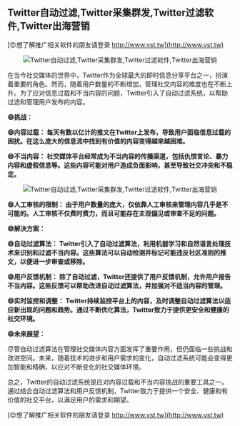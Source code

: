 ## **Twitter自动过滤,Twitter采集群发,Twitter过滤软件,Twitter出海营销**

[😍想了解推广相关软件的朋友请登录 http://www.vst.tw](http://www.vst.tw)

 <center><img src="https://vst.tw/MP4/tuiguang/png/3.png" alt="Twitter自动过滤,Twitter采集群发,Twitter过滤软件,Twitter出海营销"></center>

在当今社交媒体的世界中，Twitter作为全球最大的即时信息分享平台之一，扮演着重要的角色。然而，随着用户数量的不断增加，管理社交内容的难度也在不断上升。为了应对信息过载和不当内容的问题，Twitter引入了自动过滤系统，以帮助过滤和管理用户发布的内容。

**😄挑战：**

**😄内容过载： 每天有数以亿计的推文在Twitter上发布，导致用户面临信息过载的困扰。在这么庞大的信息流中找到有价值的内容变得越来越困难。**

**😄不当内容： 社交媒体平台经常成为不当内容的传播渠道，包括仇恨言论、暴力内容和虚假信息等。这些内容可能对用户造成负面影响，甚至导致社交冲突和不稳定。**

 <center><img src="https://vst.tw/MP4/tuiguang/png/0.png" alt="Twitter自动过滤,Twitter采集群发,Twitter过滤软件,Twitter出海营销"></center>

**😄人工审核的限制： 由于用户数量的庞大，仅依靠人工审核来管理内容几乎是不可能的。人工审核不仅费时费力，而且可能存在主观偏见或审查不足的问题。**

**😄解决方案：**

**😄自动过滤算法： Twitter引入了自动过滤算法，利用机器学习和自然语言处理技术来识别和过滤不当内容。这些算法可以自动检测并标记可能违反社区准则的推文，以便进一步审查或移除。**

**😄用户反馈机制： 除了自动过滤，Twitter还提供了用户反馈机制，允许用户报告不当内容。这些反馈可以帮助改进自动过滤算法，并加强对不适当内容的管理。**

**😄实时监控和调整： Twitter持续监控平台上的内容，及时调整自动过滤算法以适应新出现的问题和趋势。通过不断优化算法，Twitter致力于提供更安全和健康的社交环境。**

**😄未来展望：**

尽管自动过滤算法在管理社交媒体内容方面发挥了重要作用，但仍面临一些挑战和改进空间。未来，随着技术的进步和用户需求的变化，自动过滤系统可能会变得更加智能和精确，以应对不断变化的社交媒体环境。

总之，Twitter的自动过滤系统是应对内容过载和不当内容挑战的重要工具之一。通过结合自动过滤算法和用户反馈机制，Twitter致力于提供一个安全、健康和有价值的社交平台，以满足用户的需求和期望。

[😍想了解推广相关软件的朋友请登录 http://www.vst.tw](http://www.vst.tw)



